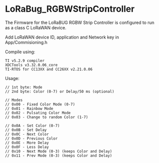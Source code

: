 # LoRaBug_RGBWStripController
The Firmware for the LoRaBUG RGBW Strip Controller is configured to run as a class C LoRaWAN device.

Add LoRaWAN device ID, application and Network key in App/Commisioning.h

Compile using:
    
    TI v5.2.9 compiler
    XDCTools v3.32.0.06_core 
    TI-RTOS for CC13XX and CC26XX v2.21.0.06

Usage:

    // 1st byte: Mode
    // 2nd byte: Color (0-7) or Delay/50 ms (optional)

    // Modes
    // 0x00 - Fixed Color Mode (0-7)
    // 0x01 - Rainbow Mode
    // 0x02 - Pulsating Color Mode
    // 0x03 - Change to random Color (1-7)

    // 0x0A - Set Color (0-7)
    // 0x0B - Set Delay
    // 0x0C - Next Color
    // 0x0D - Previous Color
    // 0x0E - More Delay
    // 0x0F - Less Delay
    // 0x10 - Next Mode (0-3) (keeps Color and Delay)
    // 0x11 - Prev Mode (0-3) (keeps Color and Delay)